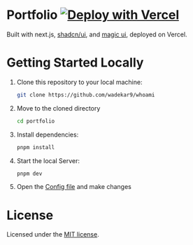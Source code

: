# Portfolio [![Deploy with Vercel](https://vercel.com/button)](https://vercel.com/new/clone?repository-url=https://github.com/wadekar9/whoami)

Built with next.js, [shadcn/ui](https://ui.shadcn.com/), and [magic ui](https://magicui.design/), deployed on Vercel.

# Getting Started Locally

1. Clone this repository to your local machine:

   ```bash
   git clone https://github.com/wadekar9/whoami
   ```

2. Move to the cloned directory

   ```bash
   cd portfolio
   ```

3. Install dependencies:

   ```bash
   pnpm install
   ```

4. Start the local Server:

   ```bash
   pnpm dev
   ```

5. Open the [Config file](./src/data/resume.tsx) and make changes

# License

Licensed under the [MIT license](https://github.com/wadekar9/whoami/blob/main/LICENSE.md).
